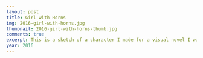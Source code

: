```yaml
---
layout: post
title: Girl with Horns
img: 2016-girl-with-horns.jpg
thumbnail: 2016-girl-with-horns-thumb.jpg
comments: true
excerpt: This is a sketch of a character I made for a visual novel I was going to make.
year: 2016
---
```

